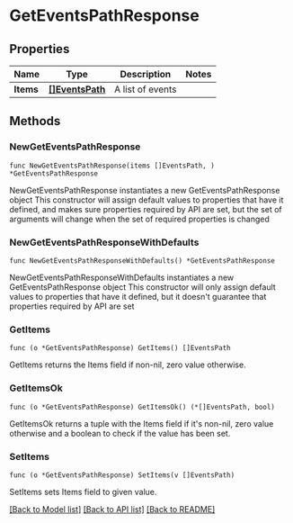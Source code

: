 # GetEventsPathResponse

## Properties

Name | Type | Description | Notes
------------ | ------------- | ------------- | -------------
**Items** | [**[]EventsPath**](EventsPath.md) | A list of events | 

## Methods

### NewGetEventsPathResponse

`func NewGetEventsPathResponse(items []EventsPath, ) *GetEventsPathResponse`

NewGetEventsPathResponse instantiates a new GetEventsPathResponse object
This constructor will assign default values to properties that have it defined,
and makes sure properties required by API are set, but the set of arguments
will change when the set of required properties is changed

### NewGetEventsPathResponseWithDefaults

`func NewGetEventsPathResponseWithDefaults() *GetEventsPathResponse`

NewGetEventsPathResponseWithDefaults instantiates a new GetEventsPathResponse object
This constructor will only assign default values to properties that have it defined,
but it doesn't guarantee that properties required by API are set

### GetItems

`func (o *GetEventsPathResponse) GetItems() []EventsPath`

GetItems returns the Items field if non-nil, zero value otherwise.

### GetItemsOk

`func (o *GetEventsPathResponse) GetItemsOk() (*[]EventsPath, bool)`

GetItemsOk returns a tuple with the Items field if it's non-nil, zero value otherwise
and a boolean to check if the value has been set.

### SetItems

`func (o *GetEventsPathResponse) SetItems(v []EventsPath)`

SetItems sets Items field to given value.



[[Back to Model list]](../README.md#documentation-for-models) [[Back to API list]](../README.md#documentation-for-api-endpoints) [[Back to README]](../README.md)


